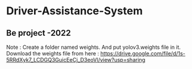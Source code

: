 # Driver-Assistance-System
## Be project -2022 

Note : Create a folder named weights. 
And put yolov3.weights file in it.
Download the weights file from here : https://drive.google.com/file/d/1s-5RRdXyk7_LCDGQ3GuicEeCj_D3eoVl/view?usp=sharing
